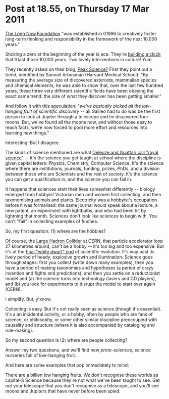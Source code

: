 # Post at 18.55, on Thursday 17 Mar 2011

[The Long Now Foundation](http://longnow.org/ "Homepage.") "was established in
01996 to creatively foster long-term thinking and responsibility in the
framework of the next 10,000 years."

Sticking a zero at the beginning of the year is ace. They're [building a
clock](http://longnow.org/clock/ "Clock page.") that'll last those 10,000
years. Two lovely interventions in culture! Yum.

They recently asked on their blog, [Peak
Science?](http://blog.longnow.org/2011/03/01/peak-science/ "Long Now blog
post.") First they point out a trend, identified by Samuel Arbesman (Harvard
Medical School): "By measuring the average size of discovered asteroids,
mammalian species and chemical elements, he was able to show that, over the
last few hundred years, these three very different scientific fields have been
obeying the exact same trend: the size of what they discover has been getting
smaller."

And follow it with this speculation: "_we've basically picked all the low-
hanging fruit of scientific discovery_ \-- all Galileo had to do was be the
first person to look at Jupiter through a telescope and he discovered four
moons. But, we've found all the moons now, and without those easy to reach
facts, we’re now forced to pool more effort and resources into learning new
things."

Interesting! But I disagree.

The kinds of science mentioned are what [Deleuze and Guattari call "royal
science"](http://books.google.com/books?id=B9xLrS6mpGoC&pg=PA405&lpg=PA405&dq=%22royal+science%22+deleuze+guattari&source=bl&ots=j38rjywFCR&sig=E0jN8pWpSQR6jaqOum7Y5xFlP5U&hl=en&ei=C1KCTdn6OIiEhQeOz9HEBA&sa=X&oi=book_result&ct=result&resnum=3&ved=0CCYQ6AEwAg#v=snippet&q=%22royal%20science%22&f=false "Google Books search results in A Thousand Plateaus for 'royal science'.") \--
it's the science you get taught at school where the discipline is given
capital letters: Physics, Chemistry, Computer Science. It's the science where
there are institutions, journals, funding, prizes, PhDs, and a division
between those who are Scientists and the rest of society. It's the science you
can get a qualification in, and the science you can fail in.

It happens that sciences start their lives somewhat differently -- biology
emerged from hobbyist Victorian men and women first collecting, and then
taxonomising animals and plants. Electricity was a hobbyist's occupation
before it was formalised: the same journal would speak about a lecture, a new
patent, an experiment with lightbulbs, and who had been hit by lightning that
month. Sciences don't look like sciences to begin with. You can't "fail" in
collecting examples of finches.

So, my first question: (1) where are the hobbies?

Of course, the [Large Hadron Collider](http://lhc.web.cern.ch/lhc/ "Physicists
give things lovely names.") at CERN, that particle accelerator loop 27
kilometres around, can't be a hobby -- it's too big and too expensive. But
it's at the [final "white dwarf"
end](http://abyss.uoregon.edu/~js/ast122/lectures/lec17.html "That is, at the
end of its stellar evolution.") of scientific evolution. It's way past its
lively period of heady, explosive growth and illumination. Science goes
through stages: first you collect (write down many examples), then you have a
period of making taxonomies and hypotheses (a period of crazy invention and
fights and predictions), and then you settle on a reductionist model and (a)
the science turns into technology (lasers and CD players), and (b) you look
for experiments to disrupt the model to start over again (CERN).

I simplify. But, y'know.

Collecting is easy. But it's not really seen as science (though it's
essential). It's a an incidental activity, or a hobby, often by people who are
fans of science, or philosophy, or some other similar discipline preoccupied
with causality and structure (where it is also accompanied by cataloging and
rule-making).

So my second question is (2) where are people collecting?

Answer my two questions, and we'll find new _proto-sciences,_ science
nurseries full of low-hanging fruit.

And here are some examples that pop immediately to mind:

There are a billion low hanging fruits. We don't recognise these worlds as
capital-S Science because they're not what we've been taught to see. Get out
your telescope that you don't recognise as a telescope, and you'll see moons
and Jupiters that have never before been spied.
